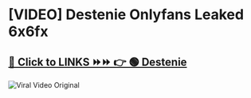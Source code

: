 
 # [VIDEO] Destenie Onlyfans Leaked 6x6fx

## <h2><a href="https://clipsfans.com/Destenie&ref=git">🔗 Click to LINKS ⏩⏩ 👉 🟢 Destenie </a></h2>

<a href="https://clipsfans.com/Destenie&ref=git" rel="nofollow" data-target="animated-image.originalLink"><img src="https://i.ibb.co.com/xMMVF88/686577567.gif" alt="Viral Video Original" style="max-width: 100%; display: inline-block;" data-target="animated-image.originalImage"></a>

